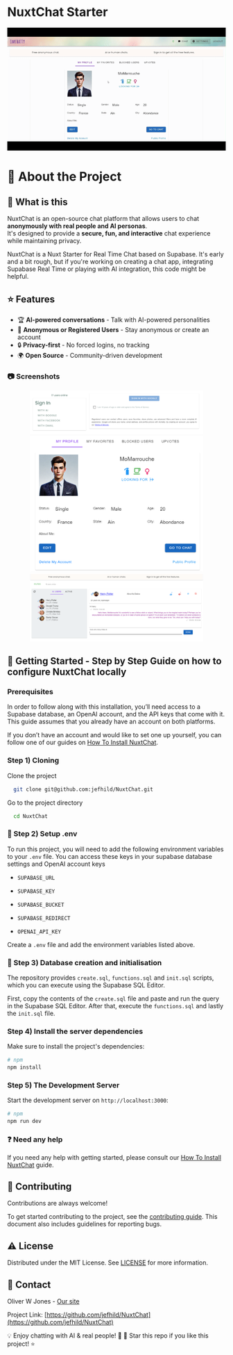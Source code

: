 # NuxtChat Starter

<div align="center"> 
  <img src="/public/screenshots/NuxtChatDemo.gif" alt="demo" />
</div>

<!-- About the Project -->
# :notebook_with_decorative_cover: About the Project
## :star2: What is this

NuxtChat is an open-source chat platform that allows users to chat **anonymously with real people and AI personas**.  
It's designed to provide a **secure, fun, and interactive** chat experience while maintaining privacy.

NuxtChat is a Nuxt Starter for Real Time Chat based on Supabase. It's early and a bit rough, but if you're working on creating a chat app, integrating Supabase Real Time or playing with AI integration, this code might be helpful.

## :star: Features
- 🏆 **AI-powered conversations** - Talk with AI-powered personalities  
- 👥 **Anonymous or Registered Users** - Stay anonymous or create an account  
- 🔒 **Privacy-first** - No forced logins, no tracking  
- 🌍 **Open Source** - Community-driven development  

<!-- Screenshots -->
### :camera: Screenshots

<div align="center"> 
  <img src="/public/screenshots/SignIn.png" alt="Signing in" width="400px" />
  <img src="/public/screenshots/profile.png" alt="The Profile" width="400px" />
  <img src="/public/screenshots/chatHarryPotter.png" alt="Chat with Harry Potter" width="400px" />
</div>

<!-- Getting Started -->
## :toolbox: Getting Started - Step by Step Guide on how to configure NuxtChat locally

 <!--Pre requisites-->
### Prerequisites
In order to follow along with this installation, you’ll need access to a Supabase database, an OpenAI account, and the API keys that come with it. This guide assumes that you already have an account on both platforms.

If you don’t have an account and would like to set one up yourself, you can follow one of our guides on [How To Install NuxtChat](#).

<!-- Cloning the project -->
### Step 1) Cloning
Clone the project

```bash
  git clone git@github.com:jefhild/NuxtChat.git
```

Go to the project directory

```bash
  cd NuxtChat
```

### :key: Step 2) Setup .env
To run this project, you will need to add the following environment variables to your `.env` file. You can access these keys in your supabase database settings and OpenAI account keys

-  `SUPABASE_URL`

-  `SUPABASE_KEY`

-  `SUPABASE_BUCKET`

-  `SUPABASE_REDIRECT`

-  `OPENAI_API_KEY`

Create a `.env` file and add the environment variables listed above.

<!-- Database creation and initialisation -->
### :file_folder: Step 3) Database creation and initialisation
The repository provides `create.sql`, `functions.sql` and `init.sql` scripts, which you can execute using the Supabase SQL Editor.

First, copy the contents of the `create.sql` file and paste and run the query in the Supabase SQL Editor. After that, execute the `functions.sql` and lastly the `init.sql` file.

### Step 4) Install the server dependencies
Make sure to install the project's dependencies:

```bash
# npm
npm install
```

### Step 5) The Development Server

Start the development server on `http://localhost:3000`:

```bash
# npm
npm run dev
```

### :question: Need any help 
If you need any help with getting started, please consult our [How To Install NuxtChat](#) guide.

<!-- Contributing -->
## :wave: Contributing
Contributions are always welcome!

To get started contributing to the project, see the [contributing guide](CONTRIBUTING.md).
This document also includes guidelines for reporting bugs.

<!-- License -->
## :warning: License
Distributed under the MIT License. See [LICENSE](LICENSE) for more information.

<!-- Contact -->
## :handshake: Contact

Oliver W Jones - [Our site](https://oliverwjones.com)

Project Link: [https://github.com/jefhild/NuxtChat](https://github.com/jefhild/NuxtChat)

💡 Enjoy chatting with AI & real people! 🚀
🌟 Star this repo if you like this project! ⭐